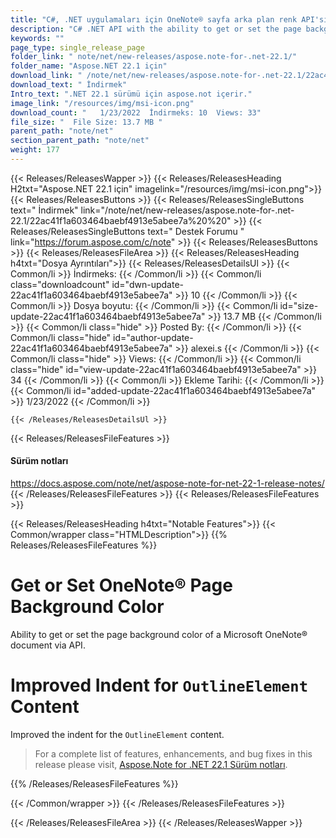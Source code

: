 ```yaml
---
title: "C#, .NET uygulamaları için OneNote® sayfa arka plan renk API'sı ayarlayın"
description: "C# .NET API with the ability to get or set the page background color of a Micorosft OneNote® .ONE document. Improved indent for the OutlineElement content."
keywords: ""
page_type: single_release_page
folder_link: " note/net/new-releases/aspose.note-for-.net-22.1/"
folder_name: "Aspose.NET 22.1 için"
download_link: " /note/net/new-releases/aspose.note-for-.net-22.1/22ac41f1a603464baebf4913e5abee7a"
download_text: " İndirmek"
Intro_text: ".NET 22.1 sürümü için aspose.not içerir."
image_link: "/resources/img/msi-icon.png"
download_count: "   1/23/2022  İndirmeks: 10  Views: 33"
file_size: "  File Size: 13.7 MB "
parent_path: "note/net"
section_parent_path: "note/net"
weight: 177
---
```


{{< Releases/ReleasesWapper >}}
{{< Releases/ReleasesHeading H2txt="Aspose.NET 22.1 için" imagelink="/resources/img/msi-icon.png">}}
{{< Releases/ReleasesButtons >}}
{{< Releases/ReleasesSingleButtons text=" İndirmek" link="/note/net/new-releases/aspose.note-for-.net-22.1/22ac41f1a603464baebf4913e5abee7a%20%20" >}}
{{< Releases/ReleasesSingleButtons text=" Destek Forumu " link="https://forum.aspose.com/c/note" >}}
{{< Releases/ReleasesButtons >}}
{{< Releases/ReleasesFileArea >}}
{{< Releases/ReleasesHeading h4txt="Dosya Ayrıntıları">}}
{{< Releases/ReleasesDetailsUl >}}
{{< Common/li  >}} İndirmeks: {{< /Common/li >}}
{{< Common/li class="downloadcount" id="dwn-update-22ac41f1a603464baebf4913e5abee7a" >}} 10 {{< /Common/li >}}
{{< Common/li  >}} Dosya boyutu: {{< /Common/li >}}
{{< Common/li id="size-update-22ac41f1a603464baebf4913e5abee7a" >}} 13.7 MB {{< /Common/li >}}
{{< Common/li  class="hide" >}} Posted By: {{< /Common/li >}}
{{< Common/li class="hide" id="author-update-22ac41f1a603464baebf4913e5abee7a" >}} alexei.s {{< /Common/li >}}
{{< Common/li class="hide"  >}} Views: {{< /Common/li >}}
{{< Common/li class="hide" id="view-update-22ac41f1a603464baebf4913e5abee7a" >}} 34 {{< /Common/li >}}
{{< Common/li  >}} Ekleme Tarihi: {{< /Common/li >}}
{{< Common/li id="added-update-22ac41f1a603464baebf4913e5abee7a" >}} 1/23/2022 {{< /Common/li >}}

    {{< /Releases/ReleasesDetailsUl >}}

{{< Releases/ReleasesFileFeatures >}}
<h4>Sürüm notları</h4><div><a href="https://docs.aspose.com/note/net/aspose-note-for-net-22-1-release-notes/">https://docs.aspose.com/note/net/aspose-note-for-net-22-1-release-notes/</a></div>
{{< /Releases/ReleasesFileFeatures >}}
{{< Releases/ReleasesFileFeatures >}}

{{< Releases/ReleasesHeading h4txt="Notable Features">}}
{{< Common/wrapper class="HTMLDescription">}}
{{% Releases/ReleasesFileFeatures %}}

# Get or Set OneNote&reg; Page Background Color

Ability to get or set the page background color of a Microsoft OneNote&reg; document via API.

# Improved Indent for `OutlineElement` Content 

Improved the indent for the `OutlineElement` content.

> For a complete list of features, enhancements, and bug fixes in this release please visit, [Aspose.Note for .NET 22.1 Sürüm notları](https://docs.aspose.com/note/net/aspose-note-for-net-22-1-release-notes/).

{{% /Releases/ReleasesFileFeatures %}}

{{< /Common/wrapper >}}
{{< /Releases/ReleasesFileFeatures >}}

{{< /Releases/ReleasesFileArea >}}
{{< /Releases/ReleasesWapper >}}
